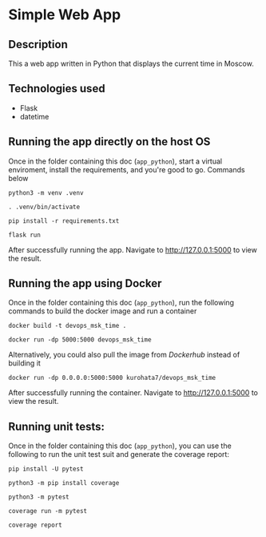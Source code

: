 # Simple Web App

## Description
This a web app written in Python that displays the current time in Moscow.

## Technologies used
- Flask
- datetime

## Running the app directly on the host OS
Once in the folder containing this doc (`app_python`), start a virtual enviroment, install the requirements, and you're good to go. Commands below

    python3 -m venv .venv

    . .venv/bin/activate

    pip install -r requirements.txt

    flask run

After successfully running the app. Navigate to http://127.0.0.1:5000 to view the result.

## Running the app using Docker
Once in the folder containing this doc (`app_python`), run the following commands to build the docker image and run a container

    docker build -t devops_msk_time .

    docker run -dp 5000:5000 devops_msk_time

Alternatively, you could also pull the image from *Dockerhub* instead of building it

    docker run -dp 0.0.0.0:5000:5000 kurohata7/devops_msk_time

After successfully running the container. Navigate to http://127.0.0.1:5000 to view the result.

## Running unit tests:
Once in the folder containing this doc (`app_python`), you can use the following to run the unit test suit and generate the coverage report:

    pip install -U pytest

    python3 -m pip install coverage

    python3 -m pytest

    coverage run -m pytest

    coverage report
